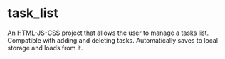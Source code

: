 # task_list
 An HTML-JS-CSS project that allows the user to manage a tasks list. 
 Compatible with adding and deleting tasks.
 Automatically saves to local storage and loads from it.
